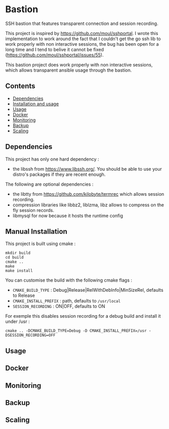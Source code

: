 # Bastion

SSH bastion that features transparent connection and session recording.

This project is inspired by https://github.com/moul/sshportal. I wrote this implementation to work around the fact that I couldn't get the go ssh lib
to work properly with non interactive sessions, the bug has been open for a long time and I tend to belive it cannot be fixed
(https://github.com/moul/sshportal/issues/55).

This bastion project does work properly with non interactive sessions, which allows transparent ansible usage through the bastion.

## Contents

- [Dependencies](#dependencies)
- [Installation and usage](#manual-installation)
- [Usage](#usage)
- [Docker](#docker)
- [Monitoring](#monitoring)
- [Backup](#backup)
- [Scaling](#scaling)

## Dependencies

This project has only one hard dependency :
- the libssh from https://www.libssh.org/. You should be able to use your distro's packages if they are recent enough.

The following are optional dependencies :
- the libtty from https://github.com/kilobyte/termrec which allows session recording.
- compression libraries like libbz2, liblzma, libz allows to compress on the fly session records.
- libmysql for now because it hosts the runtime config

## Manual Installation

This project is built using cmake :
```
mkdir build
cd build
cmake ..
make
make install
```

You can customise the build with the following cmake flags :

- `CMAKE_BUILD_TYPE` : Debug|Release|RelWithDebInfo|MinSizeRel, defaults to Release
- `CMAKE_INSTALL_PREFIX` : path, defaults to `/usr/local`
- `SESSION_RECORDING` : ON|OFF, defaults to ON

For exemple this disables session recording for a debug build and install it under /usr :

`cmake .. -DCMAKE_BUILD_TYPE=Debug -D CMAKE_INSTALL_PREFIX=/usr -DSESSION_RECORDING=OFF`

## Usage

## Docker

## Monitoring

## Backup

## Scaling
